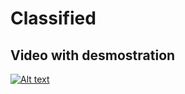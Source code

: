 # Classified

## Video with desmostration

[![Alt text](https://img.youtube.com/vi/1-xTepuQY68/0.jpg)](https://www.youtube.com/watch?v=1-xTepuQY68)
